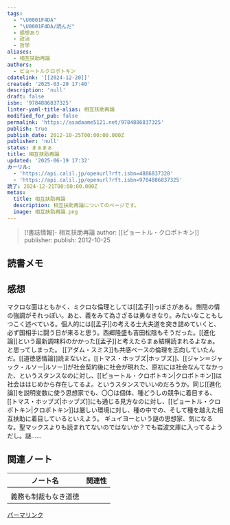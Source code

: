 ```yaml
---
tags:
  - "\U0001F4DA"
  - "\U0001F4DA/読んだ"
  - 感想あり
  - 政治
  - 哲学
aliases:
  - 相互扶助再論
authors:
  - ピョートルクロポトキン
cdatelink: '[[2024-12-20]]'
created: '2025-03-29 17:40'
description: 'null'
draft: false
isbn: '9784886837325'
linter-yaml-title-alias: 相互扶助再論
modified_for_pub: false
permalink: 'https://asadaame5121.net/9784886837325'
publish: true
publish_date: 2012-10-25T00:00:00.000Z
publisher: 'null'
status: まぁまぁ
title: 相互扶助再論
updated: '2025-06-19 17:32'
カーリル:
  - 'https://api.calil.jp/openurl?rft.isbn=4886837328'
  - 'https://api.calil.jp/openurl?rft.isbn=9784886837325'
読了: 2024-12-21T00:00:00.000Z
metas:
  title: 相互扶助再論
  description: 相互扶助再論についてのページです。
  image: 相互扶助再論.png
---
```

> [!書誌情報]- 相互扶助再論 author: [[ピョートル・クロポトキン]] publisher:
> publish: 2012-10-25

## 読書メモ

## 感想

マクロな面はともかく、ミクロな倫理としては[[孟子]]っぽさがある。惻隠の情の強調がそれっぽい。あと、義をみて為さざるは勇なきなり。みたいなこともしつこく述べている。個人的には[[孟子]]の考える士大夫道を突き詰めていくと、必ず国相手に闘う日が来ると思う。西郷隆盛も吉田松陰もそうだった。[[進化論]]という最新調味料のかかった[[孟子]]と考えたらまぁ結構読まれるよなぁ。と思ってしまった。
[[アダム・スミス]]も共感ベースの倫理を志向していたんだ。[[道徳感情論]]読まないと。[[トマス・ホッブズ|ホッブズ]]、[[ジャン＝ジャック・ルソー|ルソー]]が社会契約後に社会が現れた、原初には社会なんてなかった、というスタンスなのに対し、[[ピョートル・クロポトキン|クロポトキン]]は社会ははじめから存在してるよ。というスタンスでいいのだろうか。同じ[[進化論]]を説明変数に使う思想家でも、〇〇は個体、種どうしの競争に着目する、[[トマス・ホッブズ|ホッブズ]]にも通じる見方なのに対し、[[ピョートル・クロポトキン|クロポトキン]]は厳しい環境に対し、種の中での、そして種を越えた相互扶助に着目しているといえよう。
ギュイヨーという謎の思想家、気になるな。聖マックスよりも読まれてないのではないか？でも岩波文庫に入ってるようだし。謎……

## 関連ノート

| ノート名             | 関連性 |
| -------------------- | ------ |
|                      |        |
| 義務も制裁もなき道徳 |        |

<a class="u-url" href="https://asadaame5121.net/相互扶助再論">パーマリンク</a>
